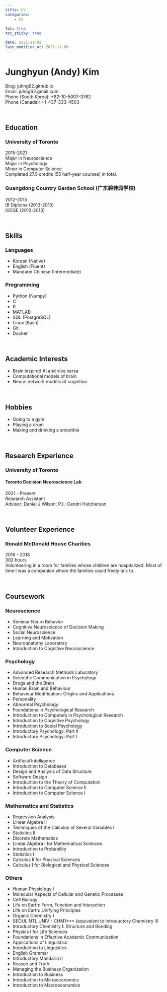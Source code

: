 ```yaml
---
title: CV
categories:
    - CV
    
toc: true
toc_sticky: true

date: 2021-11-02  
last_modified_at: 2021-11-09  
---
```


# Junghyun (Andy) Kim

Blog: juhng62.github.io  
Email: juhng62.gmail.com  
Phone (South Korea): +82-10-5007-3762  
Phone (Canada): +1-437-333-4503

<br>

## Education
### University of Toronto
2015-2021  
Major in Neuroscience  
Major in Psychology  
Minor in Computer Science  
Completed 27.5 credits (55 half-year courses) in total.

### Guangdong Country Garden School (广东碧桂园学校)
2012-2015  
IB Diploma (2013-2015)  
IGCSE (2012-2013)  

<br>

## Skills
### Languages
- Korean (Native)  
- English (Fluent)  
- Mandarin Chinese (Intermediate)  

### Programming
- Python (Numpy)
- C  
- R  
- MATLAB  
- SQL (PostgreSQL)  
- Linux (Bash)  
- Git  
- Docker

<br>

## Academic Interests
- Brain inspired AI and vice versa
- Computational models of brain
- Neural network models of cognition

<br>

## Hobbies
- Going to a gym  
- Playing a drum  
- Making and drinking a smoothie  

<br>

## Research Experience
### University of Toronto
#### Toronto Decision Neuroscience Lab
2021 - Present  
Research Assistant  
Advisor: Daniel J Wilson; P.I.: Cendri Hutcherson

<br>

## Volunteer Experience
### Ronald McDonald House Charities
2016 - 2018  
302 hours  
Volunteering in a room for families whose children are hospitalized. Most of time I was a companion whom the families could freely talk to.

<br>

## Coursework
### Neuroscience
- Seminar Neuro Behavior  
- Cognitive Neuroscience of Decision Making  
- Social Neuroscience  
- Learning and Motivation  
- Neuroanatomy Laboratory  
- Introduction to Cognitive Neuroscience  

### Psychology 
- Advanced Research Methods Laboratory
- Scientific Communication in Psychology  
- Drugs and the Brain  
- Human Brain and Behaviour  
- Behaviour Modification: Origins and Applications  
- Personality  
- Abnormal Psychology  
- Foundations in Psychological Research  
- Introduction to Computers in Psychological Research  
- Introduction to Cognitive Psychology  
- Introduction to Social Psychology  
- Introductory Psychology: Part II  
- Introductory Psychology: Part I  

### Computer Science
- Artificial Intelligence  
- Introduction to Databases  
- Design and Analysis of Data Structure  
- Software Design  
- Introduction to the Theory of Computation  
- Introduction to Computer Science II  
- Introduction to Computer Science I  

### Mathematics and Statistics
- Regression Analysis  
- Linear Algebra II  
- Techniques of the Calculus of Several Variables I  
- Statistics II  
- Discrete Mathematics  
- Linear Algebra I for Mathematical Sciences  
- Introduction to Probability  
- Statistics I  
- Calculus II for Physical Sciences  
- Calculus I for Biological and Physical Sciences  

### Others
- Human Physiology I  
- Molecular Aspects of Cellular and Genetic Processes  
- Cell Biology  
- Life on Earth: Form, Function and Interaction
- Life on Earth: Unifying Principles
- Organic Chemistry I  
- SEOUL NTL UNIV - CHM1*** (equivalent to Introductory Chemistry II)
- Introductory Chemistry I: Structure and Bonding
- Physics I for Life Sciences  
- Foundations in Effective Academic Communication  
- Applications of Linguistics  
- Introduction to Linguistics  
- English Grammar  
- Introductory Mandarin II  
- Reason and Truth  
- Managing the Business Organization  
- Introduction to Business  
- Introduction to Microeconomics  
- Introduction to Macroeconomics  
